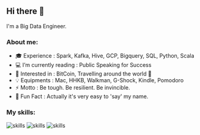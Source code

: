 ## Hi there 👋

I'm a Big Data Engineer.

### About me:

- 🎓 Experience : Spark, Kafka, Hive, GCP, Bigquery, SQL, Python, Scala
- 💻 I’m currently reading : Public Speaking for Success
- 🧩 Interested in : BitCoin, Travelling around the world 🚀
- 💡 Equipments : Mac, HHKB, Walkman, G-Shock, Kindle, Pomodoro
- ⚡ Motto : Be tough. Be resilient. Be invincible.
- 👨 Fun Fact : Actually it's very easy to 'say' my name.

### My skills:

<img src="https://go-skill-icons.vercel.app/api/icons?i=linux,ubuntu,redhat,debian,bsd,bash,vim,md,notion,github,apple&theme=light" title="skills"/>

<img src="https://go-skill-icons.vercel.app/api/icons?i=java,scala,python,php,lua,ruby,vscode,idea,kafka,elasticsearch,mongodb,mysql,postgres,redis,terraform&theme=light" title="skills"/>

<img src="https://go-skill-icons.vercel.app/api/icons?i=aws,gcp,git,gitlab,ansible,docker,jenkins,maven,latex,html,nginx,spring,hibernate,sklearn,regex&theme=light" title="skills"/>
